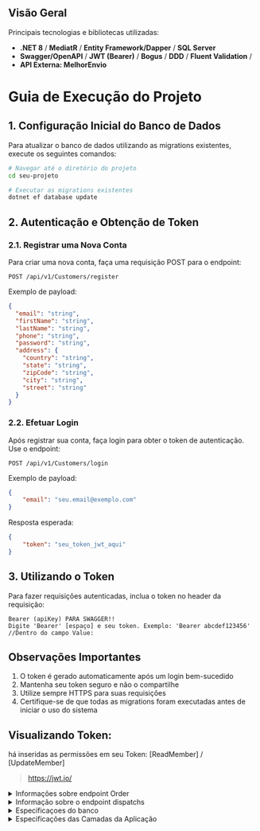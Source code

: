 ## Visão Geral

Principais tecnologias e bibliotecas utilizadas:

- **.NET 8** / **MediatR** / **Entity Framework/Dapper** / **SQL Server**
- **Swagger/OpenAPI** / **JWT (Bearer)** / **Bogus** / **DDD** / **Fluent Validation** / 
- **API Externa: MelhorEnvio**
# Guia de Execução do Projeto

## 1. Configuração Inicial do Banco de Dados

Para atualizar o banco de dados utilizando as migrations existentes, execute os seguintes comandos:

```bash
# Navegar até o diretório do projeto
cd seu-projeto

# Executar as migrations existentes
dotnet ef database update
```

## 2. Autenticação e Obtenção de Token

### 2.1. Registrar uma Nova Conta

Para criar uma nova conta, faça uma requisição POST para o endpoint:

```http
POST /api/v1/Customers/register
```

Exemplo de payload:
```json
{
  "email": "string",
  "firstName": "string",
  "lastName": "string",
  "phone": "string",
  "password": "string",
  "address": {
    "country": "string",
    "state": "string",
    "zipCode": "string",
    "city": "string",
    "street": "string"
  }
}
```

### 2.2. Efetuar Login

Após registrar sua conta, faça login para obter o token de autenticação. Use o endpoint:

```http
POST /api/v1/Customers/login
```

Exemplo de payload:
```json
{
    "email": "seu.email@exemplo.com"
}
```

Resposta esperada:
```json
{
    "token": "seu_token_jwt_aqui"
}
```

## 3. Utilizando o Token

Para fazer requisições autenticadas, inclua o token no header da requisição:

```http
Bearer (apiKey) PARA SWAGGER!!
Digite 'Bearer' [espaço] e seu token. Exemplo: 'Bearer abcdef123456'
//Dentro do campo Value:
```

## Observações Importantes

1. O token é gerado automaticamente após um login bem-sucedido
2. Mantenha seu token seguro e não o compartilhe
3. Utilize sempre HTTPS para suas requisições
4. Certifique-se de que todas as migrations foram executadas antes de iniciar o uso do sistema

## Visualizando Token:
há inseridas as permissões em seu Token: [ReadMember] / [UpdateMember]
> https://jwt.io/

<details>
  <summary>Informações sobre endpoint Order</summary>

# Documentação dos Endpoints de Orders (Pedidos)

## Visão Geral
O endpoint Orders fornece operações completas de gerenciamento de pedidos no sistema Frenet.Logistic, permitindo criar, visualizar, atualizar status e excluir pedidos. Estes endpoints seguem o ciclo de vida de um pedido desde o processamento inicial até a entrega ou cancelamento.

## Endpoints Disponíveis

### 1. Listar Todos os Pedidos
**GET** `/api/v1/Orders`

Este endpoint retorna uma lista de todos os pedidos cadastrados no sistema.

**Resposta de Sucesso (200 OK):**
```json
[
  {
    "id": "3fa85f64-5717-4562-b3fc-2c963f66afa6",
    "dispatchId": "3fa85f64-5717-4562-b3fc-2c963f66afa6",
    "customerId": "3fa85f64-5717-4562-b3fc-2c963f66afa6",
    "status": "Processing",
    "createdOn": "2023-05-18T10:30:00Z",
    "shippingName": "PAC",
    "shippingPrice": "15.90"
  },
  // ...outros pedidos
]
```

### 2. Buscar Pedido por ID
**GET** `/api/v1/Orders/{id}`

Este endpoint retorna os detalhes de um pedido específico pelo seu ID.

**Resposta de Sucesso (200 OK):**
```json
{
  "id": "3fa85f64-5717-4562-b3fc-2c963f66afa6",
  "dispatchId": "3fa85f64-5717-4562-b3fc-2c963f66afa6",
  "customerId": "3fa85f64-5717-4562-b3fc-2c963f66afa6",
  "zipCodeFrom": "04001-000",
  "zipCodeTo": "01310-200",
  "createdOnUtc": "2023-05-18T10:30:00Z",
  "status": "Processing",
  "shippingName": "PAC",
  "shippingPrice": "15.90"
}
```

### 3. Processar Pedido
**POST** `/api/v1/Orders/process`

Este endpoint cria um novo pedido no sistema, iniciando seu ciclo de vida no status "Processing".

**Corpo da Requisição:**
```json
{
  "dispatchId": "3fa85f64-5717-4562-b3fc-2c963f66afa6",
  "customerId": "3fa85f64-5717-4562-b3fc-2c963f66afa6"
}
```

**Resposta de Sucesso (200 OK):**
```json
"3fa85f64-5717-4562-b3fc-2c963f66afa6"  // ID do pedido criado
```

### 4. Confirmar Pedido
**PUT** `/api/v1/Orders/confirm/{id}`

Este endpoint atualiza o status de um pedido para "Shipped" (Enviado).

**Resposta de Sucesso (200 OK):**
```json
{
  "isSuccess": true
}
```

### 5. Completar Pedido
**PUT** `/api/v1/Orders/complete/{id}`

Este endpoint atualiza o status de um pedido para "Delivered" (Entregue).

**Resposta de Sucesso (200 OK):**
```json
{
  "isSuccess": true
}
```

### 6. Cancelar Pedido
**PUT** `/api/v1/Orders/cancel/{id}`

Este endpoint atualiza o status de um pedido para "Cancelled" (Cancelado).

**Resposta de Sucesso (200 OK):**
```json
{
  "isSuccess": true
}
```

### 7. Excluir Pedido
**DELETE** `/api/v1/Orders/{id}`

Este endpoint exclui um pedido do sistema. Requer a permissão ReadMember.

**Resposta de Sucesso (200 OK):**
```json
{
  "isSuccess": true
}
```

## Ciclo de Vida de um Pedido
Os pedidos no sistema Frenet.Logistic seguem um ciclo de vida específico:

1. **Processing**: Estado inicial após a criação do pedido
2. **Shipped**: Pedido confirmado e enviado
3. **Delivered**: Pedido entregue ao destinatário
4. **Cancelled**: Pedido cancelado

As transições de estado seguem regras estritas:
- Um pedido só pode ser confirmado se estiver no estado "Processing"
- Um pedido só pode ser completado se estiver no estado "Shipped"
- Um pedido pode ser cancelado se ainda não estiver no estado "Delivered"

## Autenticação e Autorização
- A maioria dos endpoints está disponível para usuários autenticados
- A exclusão de pedidos requer a permissão específica ReadMember
- Para fazer requisições autenticadas, inclua o token JWT no header como: `Bearer <seu_token_jwt>`

## Integração com Outros Componentes
- Os pedidos estão associados a despachos (Dispatch) e clientes (Customer)
- O cálculo de preço de frete é realizado automaticamente através do ShippingPriceService
- As datas relevantes (criação, envio, entrega, cancelamento) são registradas automaticamente em cada transição de estado

## Possíveis Códigos de Erro
| Código | Descrição |
|--------|-----------|
| 400 | Bad Request: Dados inválidos ou transição de estado não permitida |
| 404 | Not Found: Pedido não encontrado |
| 401 | Unauthorized: Token de autenticação ausente ou inválido |

</details>

<details>
  <summary>Informação sobre o endpoint dispatchs</summary>


# Documentação do Endpoint Dispatchs

## Visão Geral
O endpoint Dispatchs fornece acesso aos dados de despachos disponíveis no sistema. Estes despachos contêm parâmetros físicos de pacotes que são utilizados para o cálculo de frete via API externa (MelhorEnvio) durante o processamento de pedidos.

## Endpoints Disponíveis

### 1. Listar Todos os Despachos

**GET** `/api/v1/Dispatchs`

Este endpoint retorna uma lista de todos os despachos cadastrados no sistema, incluindo suas dimensões e peso.

**Resposta de Sucesso (200 OK):**
```json
[
  {
    "id": "3fa85f64-5717-4562-b3fc-2c963f66afa6",
    "weight": 4.723,
    "height": 20,
    "width": 79,
    "length": 1
  },
  // ...outros despachos
]
```

### 2. Buscar Despacho por ID

**GET** `/api/v1/Dispatchs/{id}`

Este endpoint retorna os detalhes de um despacho específico pelo seu ID.

**Resposta de Sucesso (200 OK):**
```json
[
  {
    "id": "3fa85f64-5717-4562-b3fc-2c963f66afa6",
    "package": {
      "weight": 4.723,
      "height": 20,
      "width": 79,
      "length": 1
    }
  }
]
```

## Dados de Exemplo
O sistema utiliza a biblioteca Bogus para gerar automaticamente dados de despacho realistas que são carregados no banco de dados quando a aplicação é iniciada. Esta funcionalidade é implementada na classe `Seeding.cs`.

**Características dos Dados Gerados:**
- **Quantidade:** 10 despachos são gerados automaticamente
- **Dimensões:**
  - Altura: entre 1 e 105 cm
  - Largura: entre 1 e 105 cm
  - Comprimento: entre 1 e 105 cm
  - Soma das dimensões: limitada a 200 cm (restrição comum de transportadoras)
- **Peso:** entre 0.1 e 30.0 kg
- **Data de último despacho:** gerada aleatoriamente no último ano

## Uso no Cálculo de Frete
Os dados de despachos são utilizados pelo `ShippingPriceService` para calcular o preço do frete no momento da criação de um pedido. O serviço:

1. Recebe um objeto Dispatch selecionado pelo usuário
2. Obtém os CEPs de origem e destino (objeto ZipCode)
3. Realiza uma chamada à API externa MelhorEnvio para calcular o frete
4. Retorna detalhes do frete como o custo e o nome do serviço

Este processo ocorre automaticamente durante o fluxo de criação de pedidos, onde o preço do frete é calculado e associado ao pedido antes de sua finalização.

## Notas Importantes
- Os dados de despacho são essenciais para o cálculo preciso do frete
- A população automática do banco garante que o sistema sempre tenha opções de despacho disponíveis
- Para ambientes de produção, recomenda-se revisar e possivelmente ajustar os dados gerados automaticamente

---

  
</details>


<details>
  <summary>Especificaçoes do banco</summary>
  
## 1. Configuração Inicial do Banco de Dados

Para atualizar o banco de dados utilizando as migrations existentes, execute os seguintes comandos:

```bash
# Navegar até o diretório do projeto
cd seu-projeto

# Executar as migrations existentes
dotnet ef database update
```

## 2. Estrutura do Banco de Dados

O sistema utiliza as seguintes tabelas:

### Customers (Clientes)
| Campo | Tipo | Restrições |
|-------|------|------------|
| id | uniqueidentifier | Primary Key |
| first_name | nvarchar(200) | Not Null |
| last_name | nvarchar(200) | Not Null |
| email | nvarchar(450) | Not Null |
| address_country | nvarchar(max) | Not Null |
| address_state | nvarchar(max) | Not Null |
| address_zip_code | nvarchar(max) | Not Null |
| address_city | nvarchar(max) | Not Null |
| address_street | nvarchar(max) | Not Null |
| phone | nvarchar(15) | Not Null |

### Dispatchs (Despachos) 
| Campo | Tipo | Restrições |
|-------|------|------------|
| id | uniqueidentifier | Primary Key |
| last_dispatch_on_utc | datetime2 | Nullable |
| package_weight | float | Not Null |
| package_height | int | Not Null |
| package_width | int | Not Null |
| package_length | int | Not Null |

```html
O Banco Dispatchs é responsável por armazenar os dados de medidas e peso, que são parâmetros essenciais para a API que calcula o frete.
```

### Orders (Pedidos)
| Campo | Tipo | Restrições |
|-------|------|------------|
| id | uniqueidentifier | Primary Key |
| dispatch_id | uniqueidentifier | Foreign Key |
| customer_id | uniqueidentifier | Foreign Key |
| zip_code_from | nvarchar(max) | Not Null |
| zip_code_to | nvarchar(max) | Not Null |
| created_on_utc | datetime2 | Not Null |
| processing_on_utc | datetime2 | Not Null |
| shipped_on_utc | datetime2 | Not Null |
| delivered_on_utc | datetime2 | Not Null |
| cancelled_on_utc | datetime2 | Not Null |
| status | int | Not Null |
| shipping_name | nvarchar(100) | Nullable |
| shipping_price | nvarchar(100) | Nullable |

### Permissions (Permissões)
| Campo | Tipo | Restrições |
|-------|------|------------|
| id | int | Primary Key, Identity |
| name | nvarchar(max) | Not Null |

### Roles (Funções)
| Campo | Tipo | Restrições |
|-------|------|------------|
| id | int | Primary Key, Identity |
| name | nvarchar(max) | Not Null |

### Tabelas de Relacionamento

#### customer_role
| Campo | Tipo | Restrições |
|-------|------|------------|
| customers_id | uniqueidentifier | Primary Key, Foreign Key |
| roles_id | int | Primary Key, Foreign Key |

#### role_permission
| Campo | Tipo | Restrições |
|-------|------|------------|
| role_id | int | Primary Key, Foreign Key |
| permission_id | int | Primary Key, Foreign Key |

### Relações entre Tabelas

- **Orders → Customers**: Cada pedido está vinculado a um cliente
- **Orders → Dispatchs**: Cada pedido está vinculado a um despacho
- **customer_role**: Relacionamento N:N entre Customers e Roles
- **role_permission**: Relacionamento N:N entre Roles e Permissions

</details>

<details>
  <summary>Especificações das Camadas da Aplicação</summary>

# Frenet.Logistic.Api
A camada de API está organizada da seguinte forma:

```bash
Frenet.Logistic.API/
├── Controllers/                # Controladores REST organizados por domínio
│   ├── Customers/              # Endpoints relacionados a clientes
│   ├── Dispatches/             # Endpoints relacionados a despachos
│   └── Orders/                 # Endpoints relacionados a pedidos
├── Extensions/                 # Classes de extensão para configuração da aplicação
│   ├── ApplicationBuilder.cs   # Configurações do pipeline da aplicação
│   └── Seeding.cs              # Dados de inicialização para o ambiente de desenvolvimento
├── Middleware/                 # Middleware personalizado para processamento de requisições
│   ├── ExceptionHandlingMiddleware.cs    # Tratamento global de exceções
│   └── RequestContextLoggingMiddleware.cs  # Logging de contexto de requisições
├── OpenApi/                    # Configurações para documentação da API
│   └── SettingsSwagger.cs      # Configuração do Swagger/OpenAPI
├── Properties/                 # Configurações específicas da aplicação
├── Program.cs                  # Ponto de entrada da aplicação
└── appsettings.json            # Arquivo de configuração
```

<details>
  <summary>Funcionalidades Principais | Frenet.Logistic.API</summary>
  
  ## Middleware de Tratamento de Exceções
  O `ExceptionHandlingMiddleware` intercepta exceções lançadas durante o processamento de requisições e as transforma em respostas HTTP estruturadas:
  
  - Exceções de validação são transformadas em respostas **400 Bad Request**
  - Exceções não tratadas são transformadas em respostas **500 Internal Server Error**
  - Todas as exceções são registradas para fins de diagnóstico
  - As mensagens de erro são formatadas como um objeto `ProblemDetails` padrão
  
  ## Documentação OpenAPI
  A API é documentada usando o padrão OpenAPI através da configuração em `SettingsSwagger`:
  
  - Suporte a versionamento de API
  - Informações detalhadas sobre endpoints, parâmetros e respostas
  - Configuração de autenticação JWT para endpoints protegidos
  - Inclusão de comentários XML dos arquivos de código
  
  ## Segurança e Autenticação
  A API utiliza autenticação JWT (JSON Web Tokens) para proteger os endpoints:
  
  - Configuração de Bearer Token através do middleware de autenticação
  - Esquema de segurança documentado no Swagger para testes interativos
  - Suporte a autorização baseada em permissões
  
  ## Inicialização de Dados
  O `Seeding` fornece dados de exemplo para o ambiente de desenvolvimento:
  
  - Geração de dados realistas usando a biblioteca Bogus
  - Populamento inicial das tabelas de despacho com dimensões e pesos aleatórios
  - Inserção direta no banco de dados usando Dapper para melhor performance
  
  ## Configuração da Aplicação
  O `ApplicationBuilder` oferece métodos de extensão para configurar o pipeline de requisições HTTP:
  
  - `ApplyMigrations()`: Aplica migrações pendentes ao banco de dados
  - `UseCustomExceptionHandler()`: Adiciona o middleware de tratamento de exceções
  - Comentado: `UseRequestContextLogging()`: Para logging de contexto das requisições
  
  ## Versionamento da API
  A API suporta versionamento através de segmentos de URL (`v1`, `v2`, etc.):
  
  - Configuração centralizada do versionamento
  - Documentação diferenciada para cada versão
  - Indicação de versões obsoletas na documentação
</details>

# Frenet.Logistic.Application

A camada de Aplicação do projeto Frenet.Logistic atua como intermediária entre a camada de API e o Domínio, implementando os casos de uso da aplicação. Esta camada segue os princípios de Clean Architecture e utiliza o padrão CQRS (Command Query Responsibility Segregation) através do MediatR para separar operações de leitura e escrita.

```bash
Frenet.Logistic.Application/
├── Abstractions/              # Interfaces e abstrações
│   ├── Behaviors/             # Comportamentos do pipeline do MediatR
│   ├── Clock/                 # Abstrações relacionadas a tempo
│   ├── DataFactory/           # Factory para acesso a dados
│   ├── Email/                 # Serviços de e-mail
│   ├── Messaging/             # Interfaces para CQRS
├── Authentication/            # Serviços de autenticação
│   ├── IJwtProvider.cs        # Interface para geração de tokens JWT
├── Customers/                 # Casos de uso relacionados a clientes
│   ├── GetCustomerById/       # Consulta para obter cliente por ID
│   ├── LoginCustomer/         # Comando para autenticação de cliente
│   ├── RegisterCustomer/      # Comando para registro de cliente
├── Dispatchs/                 # Casos de uso relacionados a despachos
│   ├── GetAllDispatchs/       # Consulta para obter todos os despachos
│   ├── SearchDispatchs/       # Consulta para buscar despachos por critérios
├── Exceptions/                # Exceções específicas da aplicação
├── Extensions/                # Classes de extensão
├── Orders/                    # Casos de uso relacionados a pedidos
│   ├── CancelOrder/           # Comando para cancelar pedido
│   └── ...                    # Outros comandos e consultas
└── DependencyInjection.cs     # Configuração de injeção de dependência
```

<details>
    <summary>Componentes Principais</summary>

## Padrão CQRS
O projeto implementa o padrão CQRS através dos seguintes componentes:

- **Comandos**: Operações que modificam o estado do sistema, retornando `Result<T>` ou `Result`
- **Consultas**: Operações somente leitura que retornam dados, retornando `Result<T>`
- **Manipuladores**: Classes responsáveis por processar comandos e consultas

Exemplo de um comando:
```csharp
public sealed record RegisterCustomerCommand(
    string Email, 
    string FirstName,
    string LastName,
    string Phone,
    string Password,
    Address Address) : ICommand<Guid>;
```

Exemplo de uma consulta:
```csharp
public sealed record GetAllDispatchsQuery() : IQuery<IReadOnlyList<GetAllDispatchsResponse>>;
```

## Pipeline de Comportamentos

O projeto utiliza o conceito de Behaviors do MediatR para implementar funcionalidades transversais:

- **ValidationBehavior**: Valida comandos e consultas usando FluentValidation antes da execução
- **LoggingBehavior**: Registra logs de entrada e saída para cada comando e consulta

Estes comportamentos são registrados no pipeline do MediatR no arquivo `DependencyInjection.cs`:

```csharp
services.AddMediatR(configuration =>
{
    configuration.RegisterServicesFromAssembly(typeof(DependencyInjection).Assembly);
    configuration.AddOpenBehavior(typeof(LoggingBehavior<,>));
    configuration.AddOpenBehavior(typeof(ValidationBehavior<,>));
});
```

## Validação de Dados

A validação é implementada usando FluentValidation e integrada através do `ValidationBehavior`:

- O `ValidationBehavior` intercepta as requisições.
- Executa todas as validações aplicáveis ao tipo de requisição.
- Se encontrar erros, lança uma `ValidationException` com a lista de erros.
- A exceção é capturada na camada de API e transformada em uma resposta HTTP 400.

## Autenticação

A camada de aplicação define contratos para autenticação:

- **IJwtProvider**: Interface para geração de tokens JWT.
- **LoginCustomerCommand/Handler**: Implementa a lógica de autenticação.

## DTOs e Mapeamentos

A camada define DTOs (Data Transfer Objects) para comunicação entre as camadas:

- **Command/Query**: Dados de entrada para os casos de uso.
- **Response**: Dados de saída retornados para a camada de API.

### Exemplo:
```csharp
public sealed class DispatchResponse
{
    public Guid Id { get; init; }
    public PackageParamsResponse Package { get; set; }
}
```

## Tratamento de Erros e Resultados

A camada utiliza o tipo `Result<T>` do domínio para encapsular resultados e erros:

- **Sucesso**: `Result.Success(value)`
- **Falha**: `Result.Failure<T>(error)`

Este padrão permite o tratamento de erros de forma elegante sem uso excessivo de exceções.

## Casos de Uso Principais

### Clientes
- **RegisterCustomer**: Registra um novo cliente no sistema
- **LoginCustomer**: Autentica um cliente e retorna um token JWT
- **GetCustomerById**: Obtém detalhes de um cliente por ID

### Despachos
- **GetAllDispatchs**: Lista todos os despachos disponíveis
- **SearchDispatchs**: Busca despachos com base em critérios específicos

### Pedidos
- **CancelOrder**: Cancela um pedido existente
- **CompleteOrder**: Marca um pedido como concluído

### Tecnologias Utilizadas
- **MediatR**: Para implementação do padrão CQRS e Mediator
- **FluentValidation**: Para validação de dados de entrada
- **Dapper**: Para consultas SQL otimizadas em algumas operações
- **JWT**: Para autenticação baseada em tokens

### Integração com Outras Camadas
- **API**: Recebe requisições HTTP e as traduz em comandos/consultas
- **Domínio**: Contém as regras de negócio e entidades
- **Infraestrutura**: Implementa interfaces definidas na aplicação

Esta arquitetura garante uma separação clara de responsabilidades e facilita a manutenção e testabilidade do sistema.
</details>

# Frenet.Logistic.Domain

A camada de domínio do projeto Frenet.Logistic implementa os conceitos centrais do negócio e contém as regras mais importantes da aplicação, seguindo os princípios da Arquitetura Limpa (Clean Architecture) e do Domain-Driven Design (DDD), Dominio Rico!

```bash
Frenet.Logistic.Domain/
├── Abstractions/           # Classes e interfaces base
│   ├── Entity.cs           # Classe base para entidades
│   ├── Error.cs            # Representação de erros de domínio
│   ├── IDomainEvent.cs     # Interface para eventos de domínio
│   ├── IUnitOfWork.cs      # Abstração para transações atômicas
│   └── Result.cs           # Padrão para encapsulamento de resultados
├── Customers/              # Agregado de Cliente
│   ├── Address.cs          # Objeto de valor para endereço
│   ├── Customer.cs         # Entidade raiz do agregado
│   ├── CustomerErrors.cs   # Erros específicos de cliente
│   ├── Email.cs            # Objeto de valor para email
│   ├── FirstName.cs        # Objeto de valor para nome
│   ├── ICustomerRepository.cs  # Interface de repositório
│   ├── LastName.cs         # Objeto de valor para sobrenome
│   ├── Permission.cs       # Objeto de valor para permissões
│   ├── Phone.cs            # Objeto de valor para telefone
│   ├── Role.cs             # Entidade para função/papel
│   └── RolePermission.cs   # Relação entre função e permissão
├── Dispatchs/              # Agregado de Despacho
│   ├── Dispatch.cs         # Entidade raiz do agregado
│   ├── IDispatchRepository.cs  # Interface de repositório
│   └── PackageParams.cs    # Objeto de valor para parâmetros do pacote
├── Enums/                  # Enumerações do sistema
│   └── Permission.cs       # Enumeração de permissões
├── Orders/                 # Agregado de Pedido
│   ├── IOrderRepository.cs # Interface de repositório
│   ├── Order.cs            # Entidade raiz do agregado
│   ├── OrderErrors.cs      # Erros específicos de pedido
│   └── ShippingPriceService.cs  # Serviço de cálculo de frete
└── Shared/                 # Componentes compartilhados
    └── Enumeration.cs      # Implementação de Smart Enum
```

<details>
  <summary>Componentes Principais</summary>

## Abstrações Fundamentais

### Entity
A classe abstrata `Entity` serve como base para todas as entidades do domínio, fornecendo:
- Identificação única através de um GUID
- Sistema de eventos de domínio integrado
- Métodos para adicionar, listar e limpar eventos

### Error
A classe `Error` representa erros de domínio de forma estruturada e consistente:
- Código de erro para identificação única
- Mensagem de erro descritiva
- Métodos para comparação e erros comuns pré-definidos

### Result Pattern
O tipo `Result<T>` implementa o padrão de resultado para encapsular o resultado de operações de domínio:
- Representa claramente sucesso ou falha
- Carrega um valor em caso de sucesso
- Carrega um erro estruturado em caso de falha
- Evita o uso excessivo de exceções para controle de fluxo

### Eventos de Domínio
A interface `IDomainEvent` define a estrutura para eventos de domínio, que permitem:
- Comunicação assíncrona entre agregados
- Desacoplamento entre componentes do sistema
- Extensibilidade para aspectos como auditoria e notificações

## Agregados e Entidades

### Customer (Cliente)
O agregado `Customer` representa um cliente no sistema, contendo:
- Informações pessoais (nome, sobrenome, email, telefone)
- Endereço completo
- Hash de senha para autenticação
- Métodos para atualização de dados

Objetos de valor associados:
- **FirstName**: Validação e formatação do nome
- **LastName**: Validação e formatação do sobrenome
- **Email**: Validação de formato e unicidade
- **Phone**: Validação e formatação de número telefônico
- **Address**: Estrutura completa de endereço

### Order (Pedido)
O agregado `Order` representa um pedido de envio no sistema:
- Referência ao cliente e ao despacho associados
- Valor monetário do pedido
- Status atual (processando, enviado, entregue, cancelado)
- Datas de criação, envio e entrega
- Métodos de transição de estado com validações de negócio

O ciclo de vida de um pedido segue regras estritas:
- Um pedido começa no status "Processando"
- Pode ser confirmado, passando para "Enviado"
- Pode ser completado, passando para "Entregue"
- Pode ser cancelado, se ainda não estiver entregue
- Transições inválidas resultam em erros de domínio

### Dispatch (Despacho)
O agregado `Dispatch` representa um despacho de pacote:
- Parâmetros físicos do pacote (altura, largura, comprimento, peso)
- Data do último despacho (opcional)
- Métodos para atualização de parâmetros ou data

## Objetos de Valor

### PackageParams
Encapsula os parâmetros físicos de um pacote:
- Altura (em centímetros)
- Largura (em centímetros)
- Comprimento (em centímetros)
- Peso (em quilogramas)
- Validações para garantir valores positivos

### Address
Representa um endereço completo e válido:
- Rua/logradouro
- Cidade
- Estado
- CEP/Código postal
- País
- Validações para garantir campos não vazios

## Serviços de Domínio

### ShippingPriceService
Serviço responsável pelo cálculo de preços de frete:
- Integra-se com serviço externo para obter cotações
- Recebe parâmetros do pacote e endereços de origem/destino
- Retorna valor monetário do frete, com tratamento de erros
- Uso da api externa: https://melhorenvio.com.br/

## Interfaces de Repositório
Cada agregado define sua própria interface de repositório:

### ICustomerRepository
- Busca por ID ou email
- Adiciona novos clientes
- Atualiza clientes existentes

### IOrderRepository
- Busca por ID
- Lista pedidos por cliente
- Adiciona e atualiza pedidos

### IDispatchRepository
- Busca por ID
- Lista todos os despachos disponíveis
- Adiciona e atualiza despachos

## Smart Enum
O padrão Smart Enum é implementado para enumerações ricas:
- Permite valores enumerados com comportamento e propriedades adicionais
- Suporta busca por ID ou nome
- Facilita a listagem de todos os valores possíveis

## Classes de Erro
O domínio define erros específicos para cada contexto:

### OrderErrors
- **NotFound**: Pedido não encontrado
- **NotProcessing**: Pedido não está em processamento
- **NotShipped**: Pedido não foi enviado
- **AlreadyDelivered**: Pedido já foi entregue
- **AlreadyCancelled**: Pedido já foi cancelado
- **Cancelled**: Pedido foi cancelado

### CustomerErrors
- **NotFound**: Cliente não encontrado
- **DuplicateEmail**: Email já cadastrado
- **InvalidCredentials**: Credenciais inválidas

## Princípios e Padrões Aplicados
A camada de domínio implementa diversos princípios e padrões:
- **Entidades Ricas**: Encapsulam comportamento e regras, não apenas dados
- **Objetos de Valor Imutáveis**: Representam conceitos sem identidade própria
- **Agregados**: Definem limites de consistência transacional
- **Factory Methods**: Encapsulam a criação de entidades complexas
- **Especificações**: Encapsulam regras de validação ou seleção
- **Result Pattern**: Tratamento explícito de erros sem exceções
- **Eventos de Domínio**: Comunicação desacoplada entre agregados

# Fluxos de Negócio Principais

## Processamento de Pedido
1. Cliente solicita um envio
2. Sistema calcula preço de frete usando o serviço de preços
3. Cria um novo pedido no estado "Processing"
4. Emite evento de domínio para notificação

## Confirmação de Pedido
1. Pedido é confirmado e passa para o estado "Shipped"
2. A data de envio é registrada
3. Evento de domínio sinaliza a mudança de status

## Entrega de Pedido
1. Pedido é marcado como entregue ("Delivered")
2. A data de entrega é registrada
3. Evento de domínio registra a conclusão do pedido

## Cancelamento de Pedido
1. Pedido é cancelado (se ainda não entregue)
2. Status muda para "Cancelled"
3. Evento de domínio notifica sobre o cancelamento
</details>

# Estrutura do Projeto Frenet.Logistic.Infrastructure

## Diretórios e Arquivos

```
Frenet.Logistic.Infrastructure/
├── Authentication/              # Implementação de autenticação e autorização
│   ├── CustomClaims.cs          # Claims personalizadas para JWT
│   ├── HasPermission.cs         # Atributo para verificação de permissões
│   ├── IPermissionService.cs    # Interface do serviço de permissões
│   ├── JwtBearerOptionsSetup.cs # Configuração do JWT Bearer
│   ├── JwtOptions.cs            # Opções de configuração do JWT
│   ├── JwtOptionsSetup.cs       # Setup das opções do JWT
│   ├── JwtProvider.cs           # Provedor de tokens JWT
│   ├── Permission.cs            # Enumeração de permissões
│   ├── PermissionAuthorizationHandler.cs # Handler para autorização baseada em permissões
│   ├── PermissionAuthorizationPolicyProvider.cs # Provedor de políticas de autorização
│   ├── PermissionRequirement.cs # Requisito de permissão para autorização
│   └── PermissionService.cs     # Serviço de gerenciamento de permissões
├── Clock/                      # Implementações relacionadas a tempo/data
│   └── DateTimeProvider.cs     # Provedor de data/hora do sistema
├── Constants/                  # Constantes da aplicação
│   └── Tables.cs               # Nomes de tabelas do banco de dados
├── Data/                       # Componentes de acesso a dados
│   ├── DateHandler.cs          # Manipulador de datas para Dapper
│   └── SqlConnectionFactory.cs # Fábrica de conexões SQL
├── Email/                      # Implementações de serviços de email
├── Migrations/                 # Migrações do Entity Framework Core
│   ├── 20250330002153_Initial.cs # Migração inicial do banco de dados
│   └── ContextModelSnapshot.cs   # Snapshot do modelo de banco de dados
├── Repositories/               # Implementações dos repositórios
│   ├── CustomerRepository.cs   # Repositório de clientes
│   ├── DispatchRepository.cs   # Repositório de despachos
│   ├── OrderRepository.cs      # Repositório de pedidos
│   └── Repository.cs           # Classe base para repositórios
├── Settings/                   # Configurações do Entity Framework Core
│   └── OrderSetting.cs         # Configuração da entidade Order
├── Context.cs                  # Contexto do Entity Framework Core
├── DependencyInjection.cs      # Configuração da injeção de dependências
└── Frenet.Logistic.Infrastructure.csproj # Arquivo de projeto
```

<details>
  <summary>Descrição das Funcionalidades</summary>
  
### Authentication

Implementa toda a lógica de autenticação e autorização usando JWT (JSON Web Tokens):

- **JwtProvider**: Gera tokens JWT para usuários autenticados
- **Permission**: Define níveis de permissão como ReadMember, UpdateMember
- **PermissionService**: Gerencia a verificação de permissões de usuários
- **Authorization Handlers**: Configuram políticas de autorização baseadas em permissões

### Clock

Contém abstrações relacionadas a tempo e data:

- **DateTimeProvider**: Implementação para fornecer data e hora do sistema

### Constants

Armazena constantes utilizadas pela aplicação:

- **Tables**: Nomes das tabelas utilizadas no banco de dados

### Data

Contém componentes para acesso a dados:

- **SqlConnectionFactory**: Cria conexões com o banco de dados SQL Server
- **DateHandler**: Manipula conversões de datas para o Dapper

### Migrations

Migrações do Entity Framework Core para criar e atualizar o banco de dados:

- **Initial**: Migração inicial que cria todas as tabelas do sistema
  - Inclui setup para tabelas de Customer, Dispatch, Order, Role, Permission

### Repositories

Implementa os repositórios definidos na camada de domínio:

- **Repository**: Base genérica para todos os repositórios
- **CustomerRepository**: Operações específicas para clientes
- **DispatchRepository**: Operações específicas para despachos
- **OrderRepository**: Operações específicas para pedidos

### Settings

Contém configurações de mapeamento do Entity Framework Core:

- **OrderSetting**: Configuração do mapeamento entidade-tabela para Order

### Context.cs

Contexto principal do Entity Framework Core que:

- Implementa IUnitOfWork para garantir transações atômicas
- Configura o mapeamento entre entidades e tabelas
- Gerencia a publicação de eventos de domínio

### DependencyInjection.cs

Configura a injeção de dependências para todos os serviços da camada de infraestrutura:

- Registra repositórios
- Configura autenticação JWT
- Configura acesso a dados
- Registra serviços de sistema
</details>

</details>
